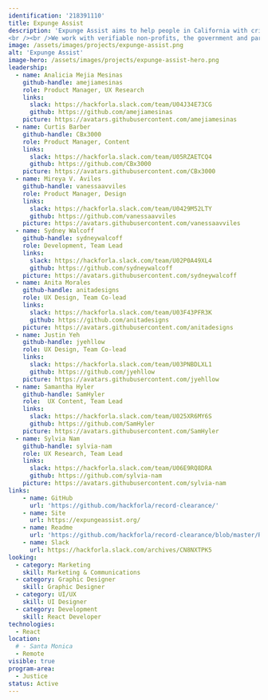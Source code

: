 ```yaml
---
identification: '218391110'
title: Expunge Assist
description: 'Expunge Assist aims to help people in California with criminal records accomplish record clearance, expungement or reduction and subsequently a second chance as a part of society.
<br /><br />We work with verifiable non-profits, the government and partners to build digital tools that can affect changes in the lives of these justice impacted individuals.'
image: /assets/images/projects/expunge-assist.png
alt: 'Expunge Assist'
image-hero: /assets/images/projects/expunge-assist-hero.png
leadership:
  - name: Analicia Mejia Mesinas
    github-handle: amejiamesinas
    role: Product Manager, UX Research
    links:
      slack: https://hackforla.slack.com/team/U04J34E73CG
      github: https://github.com/amejiamesinas
    picture: https://avatars.githubusercontent.com/amejiamesinas
  - name: Curtis Barber
    github-handle: CBx3000
    role: Product Manager, Content
    links:
      slack: https://hackforla.slack.com/team/U05RZAETCQ4
      github: https://github.com/CBx3000
    picture: https://avatars.githubusercontent.com/CBx3000
  - name: Mireya V. Aviles
    github-handle: vanessaavviles
    role: Product Manager, Design
    links:
      slack: https://hackforla.slack.com/team/U0429M52LTY
      github: https://github.com/vanessaavviles
    picture: https://avatars.githubusercontent.com/vanessaavviles 
  - name: Sydney Walcoff
    github-handle: sydneywalcoff
    role: Development, Team Lead
    links:
      slack: https://hackforla.slack.com/team/U02P0A49XL4
      github: https://github.com/sydneywalcoff
    picture: https://avatars.githubusercontent.com/sydneywalcoff
  - name: Anita Morales
    github-handle: anitadesigns
    role: UX Design, Team Co-lead
    links:
      slack: https://hackforla.slack.com/team/U03F43PFR3K
      github: https://github.com/anitadesigns
    picture: https://avatars.githubusercontent.com/anitadesigns
  - name: Justin Yeh
    github-handle: jyehllow
    role: UX Design, Team Co-lead
    links:
      slack: https://hackforla.slack.com/team/U03PNBDLXL1
      github: https://github.com/jyehllow
    picture: https://avatars.githubusercontent.com/jyehllow
  - name: Samantha Hyler
    github-handle: SamHyler
    role:  UX Content, Team Lead
    links:
      slack: https://hackforla.slack.com/team/U025XR6MY6S
      github: https://github.com/SamHyler
    picture: https://avatars.githubusercontent.com/SamHyler
  - name: Sylvia Nam
    github-handle: sylvia-nam
    role: UX Research, Team Lead
    links:
      slack: https://hackforla.slack.com/team/U06E9RQ8DRA
      github: https://github.com/sylvia-nam
    picture: https://avatars.githubusercontent.com/sylvia-nam
links:
    - name: GitHub
      url: 'https://github.com/hackforla/record-clearance/'
    - name: Site
      url: https://expungeassist.org/
    - name: Readme
      url: 'https://github.com/hackforla/record-clearance/blob/master/README.md'
    - name: Slack
      url: https://hackforla.slack.com/archives/CN8NXTPK5
looking:
  - category: Marketing
    skill: Marketing & Communications
  - category: Graphic Designer
    skill: Graphic Designer
  - category: UI/UX
    skill: UI Designer
  - category: Development
    skill: React Developer
technologies:
  - React
location:
  # - Santa Monica
  - Remote
visible: true
program-area: 
  - Justice
status: Active
---
```

